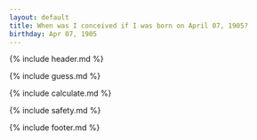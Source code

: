 ```yaml
---
layout: default
title: When was I conceived if I was born on April 07, 1905?
birthday: Apr 07, 1905
---
```


{% include header.md %}

{% include guess.md %}

{% include calculate.md %}

{% include safety.md %}

{% include footer.md %}



